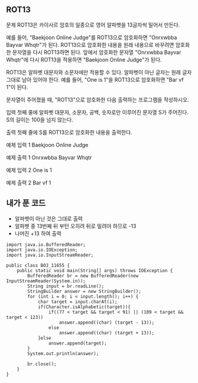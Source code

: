 ## ROT13

문제
ROT13은 카이사르 암호의 일종으로 영어 알파벳을 13글자씩 밀어서 만든다.  

예를 들어, "Baekjoon Online Judge"를 ROT13으로 암호화하면 "Onrxwbba Bayvar Whqtr"가 된다.  ROT13으로 암호화한 내용을 원래 내용으로 바꾸려면 암호화한 문자열을 다시 ROT13하면 된다. 앞에서   암호화한 문자열 "Onrxwbba Bayvar Whqtr"에 다시 ROT13을 적용하면 "Baekjoon Online Judge"가 된다.  

ROT13은 알파벳 대문자와 소문자에만 적용할 수 있다. 알파벳이 아닌 글자는 원래 글자 그대로 남아 있어야 한다. 예를 들어, "One is 1"을 ROT13으로 암호화하면 "Bar vf 1"이 된다.  

문자열이 주어졌을 때, "ROT13"으로 암호화한 다음 출력하는 프로그램을 작성하시오.  

입력
첫째 줄에 알파벳 대문자, 소문자, 공백, 숫자로만 이루어진 문자열 S가 주어진다.   
S의 길이는 100을 넘지 않는다.

출력
첫째 줄에 S를 ROT13으로 암호화한 내용을 출력한다.

예제 입력 1 
Baekjoon Online Judge

예제 출력 1 
Onrxwbba Bayvar Whqtr

예제 입력 2 
One is 1

예제 출력 2 
Bar vf 1


## 내가 푼 코드

- 알파벳이 아닌 것은 그대로 출력
- 알파벳 중 13번째 뒤 부턴 오히려 뒤로 밀려야 하므로 -13
- 나머진 +13 하여 출력

```
import java.io.BufferedReader;
import java.io.IOException;
import java.io.InputStreamReader;

public class BOJ_11655 {
    public static void main(String[] args) throws IOException {
        BufferedReader br = new BufferedReader(new InputStreamReader(System.in));
        String input = br.readLine();
        StringBuilder answer = new StringBuilder();
        for (int i = 0; i < input.length(); i++) {
            char target = input.charAt(i);
            if(Character.isAlphabetic(target)){
                if((77 < target && target < 91) || (109 < target && target < 123))
                    answer.append((char) (target - 13));
                else
                    answer.append((char) (target + 13));
            }else
                answer.append(target);
        }
        System.out.println(answer);

        br.close();
    }
}
```
